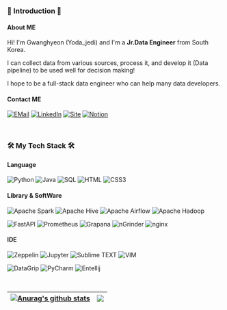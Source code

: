 ### 👋 Introduction 👋
#### About ME


Hi! I'm Gwanghyeon (Yoda_jedi) and I'm a <b>Jr.Data Engineer</b> from South Korea.

I can collect data from various sources, process it, and develop it (Data pipeline) to be used well for decision making!

I hope to be a full-stack data engineer who can help many data developers.


#### Contact ME
[![EMail](https://img.shields.io/badge/Email-EA4335?style=for-the-badge&logo=Gmail&logoColor=white)](mailto:zza0423@gmail.com)
[![LinkedIn](https://img.shields.io/badge/LinkedIn-0A66C2?style=for-the-badge&logo=Linkedin&logoColor=white)]()
[![Site](https://img.shields.io/badge/Blog-FF5722?style=for-the-badge&logo=blogger&logoColor=white)](https://yodablog.site)
[![Notion](https://img.shields.io/badge/Notion-000000?style=for-the-badge&logo=Notion&logoColor=white)](https://charm-step-e68.notion.site/ROAD-TO-DATA-ENGINEERING-b422c942a11448cb9af664855b1e43af?pvs=4)

<br/>
  
### 🛠️ My Tech Stack 🛠️
#### Language
![Python](https://img.shields.io/badge/Python-3776AB?style=for-the-badge&logo=Python&logoColor=white)
![Java](https://img.shields.io/badge/Java-007396?style=for-the-badge&logo=Java&logoColor=white)
![SQL](https://img.shields.io/badge/SQL-EEEEEE?style=for-the-badge)
![HTML](https://img.shields.io/badge/HTML-E34F26?style=for-the-badge&logo=HTML5&logoColor=white)
![CSS3](https://img.shields.io/badge/CSS-1572B6?style=for-the-badge&logo=CSS3&logoColor=white)



#### Library & SoftWare
![Apache Spark](https://img.shields.io/badge/apache%20spark-E25A1C?style=for-the-badge&logo=apachespark&logoColor=white)
![Apache Hive](https://img.shields.io/badge/apache%20hive-FDEE21?style=for-the-badge&logo=apachehive&logoColor=black)
![Apache Airflow](https://img.shields.io/badge/Apache%20Airflow-017CEE?style=for-the-badge&logo=apacheairflow&logoColor=white)
![Apache Hadoop](https://img.shields.io/badge/Apache%20Hadoop-66CCFF?style=for-the-badge&logo=apachehadoop&logoColor=black)
<br>

![FastAPI](https://img.shields.io/badge/FastAPI-009688?style=for-the-badge&logo=fastapi&logoColor=white)
![Prometheus](https://img.shields.io/badge/Prometheus-E6522C?style=for-the-badge&logo=prometheus&logoColor=white)
![Grapana](https://img.shields.io/badge/Grafana-F46800?style=for-the-badge&logo=grafana&logoColor=white)
![nGrinder](https://img.shields.io/badge/nGrinder-141526?style=for-the-badge&logo=speedtest&logoColor=white)
![nginx](https://img.shields.io/badge/nginx-009639?style=for-the-badge&logo=nginx&logoColor=white)


#### IDE
![Zeppelin](https://img.shields.io/badge/Apache%20Zeppelin-188FFF?style=for-the-badge&logo=apache&logoColor=white)
![Jupyter](https://img.shields.io/badge/Jupyter-F37626?style=for-the-badge&logo=Jupyter&logoColor=white)
![Sublime TEXT](https://img.shields.io/badge/Sublime%20TEXT-FF9800?style=for-the-badge&logo=sublimetext&logoColor=white)
![VIM](https://img.shields.io/badge/vim-019733?style=for-the-badge&logo=vim&logoColor=white)
<br>

![DataGrip](https://img.shields.io/badge/datagrip-000000?style=for-the-badge&logo=datagrip&logoColor=white)
![PyCharm](https://img.shields.io/badge/PyCharm-000000?style=for-the-badge&logo=PyCharm&logoColor=white)
![Entellij](https://img.shields.io/badge/intellij-000000?style=for-the-badge&logo=intellijidea&logoColor=white)

<br/>


| <a href="https://github.com/J3llyBe4n"><img align="center" src="https://github-readme-stats.vercel.app/api?username=J3llyBe4n&show_icons=true&include_all_commits=true&theme=buefy&hide_border=true" alt="Anurag's github stats" /></a> | <a href="https://github.com/J3llyBe4n"><img align="center" src="https://github-readme-stats.vercel.app/api/top-langs/?username=J3llyBe4n&layout=compact&theme=buefy&hide_border=true" /></a> |
| ------------- | ------------- |



<!--
**J3llyBe4n/J3llyBe4n* is a ✨ _special_ ✨ repository because its `README.md` (this file) appears on your GitHub profile.


Here are some ideas to get you started:

- 🔭 I’m currently working on ...
- 🌱 I’m currently learning ...
- 👯 I’m looking to collaborate on ...
- 🤔 I’m looking for help with ...
- 💬 Ask me about ...
- 📫 How to reach me: ...
- 😄 Pronouns: ...
- ⚡ Fun fact: ...
-->
